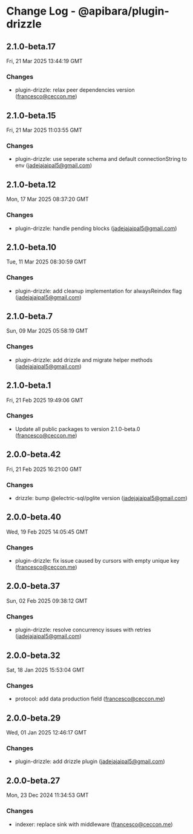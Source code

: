 # Change Log - @apibara/plugin-drizzle

<!-- This log was last generated on Fri, 21 Mar 2025 13:44:19 GMT and should not be manually modified. -->

<!-- Start content -->

## 2.1.0-beta.17

Fri, 21 Mar 2025 13:44:19 GMT

### Changes

- plugin-drizzle: relax peer dependencies version (francesco@ceccon.me)

## 2.1.0-beta.15

Fri, 21 Mar 2025 11:03:55 GMT

### Changes

- plugin-drizzle: use seperate schema and default connectionString to env (jadejajaipal5@gmail.com)

## 2.1.0-beta.12

Mon, 17 Mar 2025 08:37:20 GMT

### Changes

- plugin-drizzle: handle pending blocks (jadejajaipal5@gmail.com)

## 2.1.0-beta.10

Tue, 11 Mar 2025 08:30:59 GMT

### Changes

- plugin-drizzle: add cleanup implementation for alwaysReindex flag (jadejajaipal5@gmail.com)

## 2.1.0-beta.7

Sun, 09 Mar 2025 05:58:19 GMT

### Changes

- plugin-drizzle: add drizzle and migrate helper methods (jadejajaipal5@gmail.com)

## 2.1.0-beta.1

Fri, 21 Feb 2025 19:49:06 GMT

### Changes

- Update all public packages to version 2.1.0-beta.0 (francesco@ceccon.me)

## 2.0.0-beta.42

Fri, 21 Feb 2025 16:21:00 GMT

### Changes

- drizzle: bump @electric-sql/pglite version (jadejajaipal5@gmail.com)

## 2.0.0-beta.40

Wed, 19 Feb 2025 14:05:45 GMT

### Changes

- plugin-drizzle: fix issue caused by cursors with empty unique key (francesco@ceccon.me)

## 2.0.0-beta.37

Sun, 02 Feb 2025 09:38:12 GMT

### Changes

- plugin-drizzle: resolve concurrency issues with retries (jadejajaipal5@gmail.com)

## 2.0.0-beta.32

Sat, 18 Jan 2025 15:53:04 GMT

### Changes

- protocol: add data production field (francesco@ceccon.me)

## 2.0.0-beta.29

Wed, 01 Jan 2025 12:46:17 GMT

### Changes

- plugin-drizzle: add drizzle plugin (jadejajaipal5@gmail.com)

## 2.0.0-beta.27

Mon, 23 Dec 2024 11:34:53 GMT

### Changes

- indexer: replace sink with middleware (francesco@ceccon.me)
